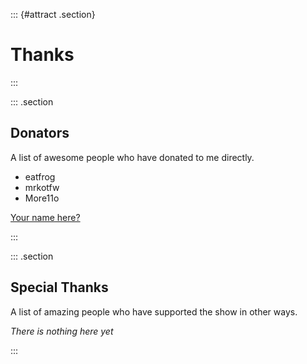 ::: {#attract .section}
# Thanks
:::

::: .section
## Donators
A list of awesome people who have donated to me directly.

- eatfrog
- mrkotfw
- More11o

[Your name here?](https://ko-fi.com/tommarkstalkscode)

:::

::: .section

## Special Thanks
A list of amazing people who have supported the show in other ways.

_There is nothing here yet_

:::


